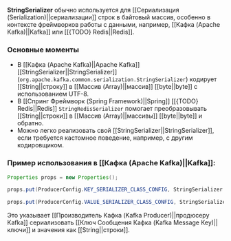 **StringSerializer** обычно используется для [[Сериализация (Serialization)||сериализации]] строк в байтовый массив, особенно в контексте фреймворков работы с данными, например, [[Кафка (Apache Kafka)||Kafka]] или [[{TODO} Redis||Redis]].


### Основные моменты

- В [[Кафка (Apache Kafka)||Apache Kafka]] [[StringSerializer||StringSerializer]] (`org.apache.kafka.common.serialization.StringSerializer`) кодирует [[String||строку]] в [[Массив (Array)||массив]] [[byte||byte]] с использованием UTF-8.
- В [[Спринг Фреймворк (Spring Framework)||Spring]] [[{TODO} Redis||Redis]] `StringRedisSerializer` помогает преобразовывать [[String||строки]] в [[Массив (Array)||массивы]] [[byte||byte]] и обратно.
- Можно легко реализовать свой [[StringSerializer||StringSerializer]], если требуется кастомное поведение, например, с другим кодировщиком.


### Пример использования в [[Кафка (Apache Kafka)||Kafka]]:

```java
Properties props = new Properties();

props.put(ProducerConfig.KEY_SERIALIZER_CLASS_CONFIG, StringSerializer.class.getName());

props.put(ProducerConfig.VALUE_SERIALIZER_CLASS_CONFIG, StringSerializer.class.getName());
```

Это указывает [[Производитель Кафка (Kafka Producer)||продюсеру Kafka]] сериализовать [[Ключ Сообщения Кафка (Kafka Message Key)||ключи]] и значения как [[String||строки]].